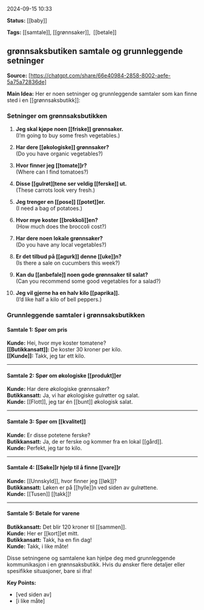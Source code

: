 2024-09-15 10:33

**Status:** [[baby]]

**Tags:** [[samtale]], [[grønnsaker]],  [[betale]]

## grønnsaksbutiken samtale og grunnleggende setninger



**Source:** [https://chatgpt.com/share/66e40984-2858-8002-aefe-5a75a72836de]

**Main Idea:** 
Her er noen setninger og grunnleggende samtaler som kan finne sted i en [[grønnsaksbutikk]]:

### Setninger om grønnsaksbutikken

1. **Jeg skal kjøpe noen [[friske]] grønnsaker.**  
   (I’m going to buy some fresh vegetables.)

2. **Har dere [[økologiske]] grønnsaker?**  
   (Do you have organic vegetables?)

3. **Hvor finner jeg [[tomate]]r?**  
   (Where can I find tomatoes?)

4. **Disse [[gulrøt]]tene ser veldig [[ferske]] ut.**  
   (These carrots look very fresh.)

5. **Jeg trenger en [[pose]] [[potet]]er.**  
   (I need a bag of potatoes.)

6. **Hvor mye koster [[brokkoli]]en?**  
   (How much does the broccoli cost?)

7. **Har dere noen lokale grønnsaker?**  
   (Do you have any local vegetables?)

8. **Er det tilbud på [[agurk]] denne [[uke]]n?**  
   (Is there a sale on cucumbers this week?)

9. **Kan du [[anbefale]] noen gode grønnsaker til salat?**  
   (Can you recommend some good vegetables for a salad?)

10. **Jeg vil gjerne ha en halv kilo [[paprika]].**  
    (I’d like half a kilo of bell peppers.)

### Grunnleggende samtaler i grønnsaksbutikken

#### Samtale 1: Spør om pris
**Kunde:** Hei, hvor mye koster tomatene?  
**[[Butikkansatt]]:** De koster 30 kroner per kilo.  
**[[Kunde]]:** Takk, jeg tar ett kilo.

---

#### Samtale 2: Spør om økologiske [[produkt]]er
**Kunde:** Har dere økologiske grønnsaker?  
**Butikkansatt:** Ja, vi har økologiske gulrøtter og salat.  
**Kunde:** [[Flott]], jeg tar én [[bunt]] økologisk salat.

---

#### Samtale 3: Spør om [[kvalitet]]
**Kunde:** Er disse potetene ferske?  
**Butikkansatt:** Ja, de er ferske og kommer fra en lokal [[gård]].  
**Kunde:** Perfekt, jeg tar to kilo.

---

#### Samtale 4: [[Søke]]r hjelp til å finne [[vare]]r
**Kunde:** [[Unnskyld]], hvor finner jeg [[løk]]?  
**Butikkansatt:** Løken er på [[hylle]]n ved siden av gulrøttene.  
**Kunde:** [[Tusen]] [[takk]]!

---

#### Samtale 5: Betale for varene
**Butikkansatt:** Det blir 120 kroner til [[sammen]].  
**Kunde:** Her er [[kort]]et mitt.  
**Butikkansatt:** Takk, ha en fin dag!  
**Kunde:** Takk, i like måte!

Disse setningene og samtalene kan hjelpe deg med grunnleggende kommunikasjon i en grønnsaksbutikk. Hvis du ønsker flere detaljer eller spesifikke situasjoner, bare si ifra!

**Key Points:**

- [ved siden av]
- [i like måte]
